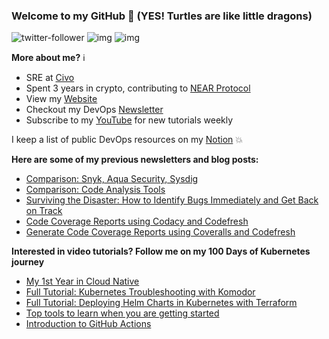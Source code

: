 ### Welcome to my GitHub :turtle: (YES! Turtles are like little dragons)

![twitter-follower](https://img.shields.io/twitter/follow/urlichsanais?style=social) ![img](https://img.shields.io/youtube/channel/subscribers/UCb4mfRT5UWpjoUQRcIE2qOQ?label=YouTube%20Subscribers&style=social) ![img](https://img.shields.io/youtube/channel/views/UCb4mfRT5UWpjoUQRcIE2qOQ?label=Total%20views%20on%20my%20YouTube%20Channel&style=social) 

**More about me?** :information_source:
* SRE at [Civo](https://www.civo.com/)
* Spent 3 years in crypto, contributing to [NEAR Protocol](https://github.com/near)
* View my [Website](https://anaisurl.com/)
* Checkout my DevOps [Newsletter](https://anaisurl.com/tag/devops)
* Subscribe to my [YouTube](https://www.youtube.com/c/AnaisUrlichs) for new tutorials weekly

I keep a list of public DevOps resources on my [Notion](https://devops.anaisurl.com/) :boom:

**Here are some of my previous newsletters and blog posts:**
<!-- BLOG-POST-LIST:START -->
- [Comparison: Snyk, Aqua Security, Sysdig](https://codefresh.io/security-testing/comparison-snyk-aqua-security-sysdig/)
- [Comparison: Code Analysis Tools](https://codefresh.io/continuous-integration/comparison-code-analysis-tools/)
- [Surviving the Disaster: How to Identify Bugs Immediately and Get Back on Track](https://codefresh.io/webinars/surviving-disaster-identify-bugs-immediately-get-back-track/)
- [Code Coverage Reports using Codacy and Codefresh](https://codefresh.io/howtos/codacy-coverage-reports/)
- [Generate Code Coverage Reports using Coveralls and Codefresh](https://codefresh.io/howtos/code-coverage-reports-using-coveralls-codefresh/)
<!-- BLOG-POST-LIST:END -->

**Interested in video tutorials? Follow me on my 100 Days of Kubernetes journey**
<!-- YOUTUBE-LIST:START -->
- [My 1st Year in Cloud Native](https://www.youtube.com/watch?v=c9h7aTMkCk0)
- [Full Tutorial: Kubernetes Troubleshooting with Komodor](https://www.youtube.com/watch?v=9eC24tzJxSY)
- [Full Tutorial: Deploying Helm Charts in Kubernetes with Terraform](https://www.youtube.com/watch?v=Qq1cfVw1Mx4)
- [Top tools to learn when you are getting started](https://www.youtube.com/watch?v=TnEVDSoFhbM)
- [Introduction to GitHub Actions](https://www.youtube.com/watch?v=3LBLTGfVuj4)
<!-- YOUTUBE-LIST:END -->
